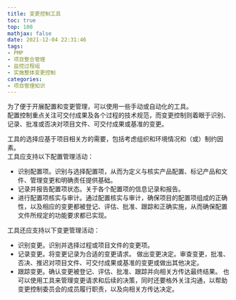 ```yaml
---
title: 变更控制工具
toc: true
top: 100
mathjax: false
date: 2021-12-04 22:31:46
tags:
- PMP
- 项目整合管理
- 监控过程组
- 实施整体变更控制
categories:
- 项目管理知识
---
```

为了便于开展配置和变更管理，可以使用一些手动或自动化的工具。  
配置控制重点关注可交付成果及各个过程的技术规范，而变更控制则着眼于识别、记录、批准或否决对项目文件、可交付成果或基准的变更。

工具的选择应基于项目相关方的需要，包括考虑组织和环境情况和（或）制约因素。  
工具应支持以下配置管理活动：

- 识别配置项。识别与选择配置项，从而为定义与核实产品配置、标记产品和文件、管理变更和明确责任提供基础。
- 记录并报告配置项状态。关于各个配置项的信息记录和报告。
- 进行配置项核实与审计。通过配置核实与审计，确保项目的配置项组成的正确性，以及相应的变更都被登记、评估、批准、跟踪和正确实施，从而确保配置文件所规定的功能要求都已实现。  

工具还应支持以下变更管理活动：

- 识别变更。识别并选择过程或项目文件的变更项。
- 记录变更。将变更记录为合适的变更请求。
做出变更决定。审查变更，批准、否决、推迟对项目文件、可交付成果或基准的变更或做出其他决定。
- 跟踪变更。确认变更被登记、评估、批准、跟踪并向相关方传达最终结果。
也可以使用工具来管理变更请求和后续的决策，同时还要格外关注沟通，以帮助变更控制委员会的成员履行职责，以及向相关方传达决定。
